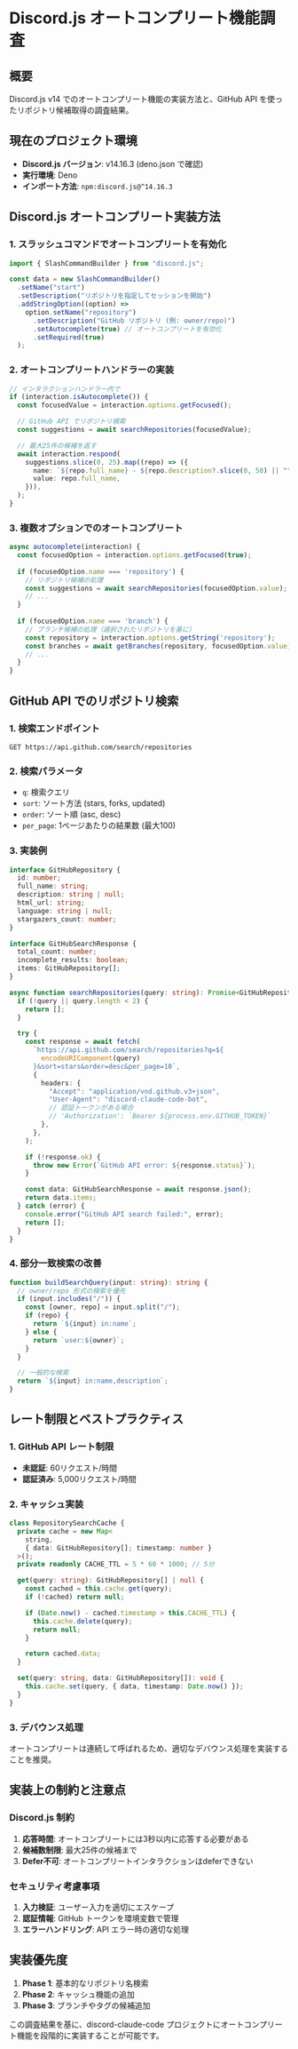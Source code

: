 # Discord.js オートコンプリート機能調査

## 概要

Discord.js v14 でのオートコンプリート機能の実装方法と、GitHub API
を使ったリポジトリ候補取得の調査結果。

## 現在のプロジェクト環境

- **Discord.js バージョン**: v14.16.3 (deno.json で確認)
- **実行環境**: Deno
- **インポート方法**: `npm:discord.js@^14.16.3`

## Discord.js オートコンプリート実装方法

### 1. スラッシュコマンドでオートコンプリートを有効化

```typescript
import { SlashCommandBuilder } from "discord.js";

const data = new SlashCommandBuilder()
  .setName("start")
  .setDescription("リポジトリを指定してセッションを開始")
  .addStringOption((option) =>
    option.setName("repository")
      .setDescription("GitHub リポジトリ (例: owner/repo)")
      .setAutocomplete(true) // オートコンプリートを有効化
      .setRequired(true)
  );
```

### 2. オートコンプリートハンドラーの実装

```typescript
// インタラクションハンドラー内で
if (interaction.isAutocomplete()) {
  const focusedValue = interaction.options.getFocused();

  // GitHub API でリポジトリ検索
  const suggestions = await searchRepositories(focusedValue);

  // 最大25件の候補を返す
  await interaction.respond(
    suggestions.slice(0, 25).map((repo) => ({
      name: `${repo.full_name} - ${repo.description?.slice(0, 50) || ""}`,
      value: repo.full_name,
    })),
  );
}
```

### 3. 複数オプションでのオートコンプリート

```typescript
async autocomplete(interaction) {
  const focusedOption = interaction.options.getFocused(true);
  
  if (focusedOption.name === 'repository') {
    // リポジトリ候補の処理
    const suggestions = await searchRepositories(focusedOption.value);
    // ...
  }
  
  if (focusedOption.name === 'branch') {
    // ブランチ候補の処理（選択されたリポジトリを基に）
    const repository = interaction.options.getString('repository');
    const branches = await getBranches(repository, focusedOption.value);
    // ...
  }
}
```

## GitHub API でのリポジトリ検索

### 1. 検索エンドポイント

```
GET https://api.github.com/search/repositories
```

### 2. 検索パラメータ

- `q`: 検索クエリ
- `sort`: ソート方法 (stars, forks, updated)
- `order`: ソート順 (asc, desc)
- `per_page`: 1ページあたりの結果数 (最大100)

### 3. 実装例

```typescript
interface GitHubRepository {
  id: number;
  full_name: string;
  description: string | null;
  html_url: string;
  language: string | null;
  stargazers_count: number;
}

interface GitHubSearchResponse {
  total_count: number;
  incomplete_results: boolean;
  items: GitHubRepository[];
}

async function searchRepositories(query: string): Promise<GitHubRepository[]> {
  if (!query || query.length < 2) {
    return [];
  }

  try {
    const response = await fetch(
      `https://api.github.com/search/repositories?q=${
        encodeURIComponent(query)
      }&sort=stars&order=desc&per_page=10`,
      {
        headers: {
          "Accept": "application/vnd.github.v3+json",
          "User-Agent": "discord-claude-code-bot",
          // 認証トークンがある場合
          // 'Authorization': `Bearer ${process.env.GITHUB_TOKEN}`
        },
      },
    );

    if (!response.ok) {
      throw new Error(`GitHub API error: ${response.status}`);
    }

    const data: GitHubSearchResponse = await response.json();
    return data.items;
  } catch (error) {
    console.error("GitHub API search failed:", error);
    return [];
  }
}
```

### 4. 部分一致検索の改善

```typescript
function buildSearchQuery(input: string): string {
  // owner/repo 形式の検索を優先
  if (input.includes("/")) {
    const [owner, repo] = input.split("/");
    if (repo) {
      return `${input} in:name`;
    } else {
      return `user:${owner}`;
    }
  }

  // 一般的な検索
  return `${input} in:name,description`;
}
```

## レート制限とベストプラクティス

### 1. GitHub API レート制限

- **未認証**: 60リクエスト/時間
- **認証済み**: 5,000リクエスト/時間

### 2. キャッシュ実装

```typescript
class RepositorySearchCache {
  private cache = new Map<
    string,
    { data: GitHubRepository[]; timestamp: number }
  >();
  private readonly CACHE_TTL = 5 * 60 * 1000; // 5分

  get(query: string): GitHubRepository[] | null {
    const cached = this.cache.get(query);
    if (!cached) return null;

    if (Date.now() - cached.timestamp > this.CACHE_TTL) {
      this.cache.delete(query);
      return null;
    }

    return cached.data;
  }

  set(query: string, data: GitHubRepository[]): void {
    this.cache.set(query, { data, timestamp: Date.now() });
  }
}
```

### 3. デバウンス処理

オートコンプリートは連続して呼ばれるため、適切なデバウンス処理を実装することを推奨。

## 実装上の制約と注意点

### Discord.js 制約

1. **応答時間**: オートコンプリートには3秒以内に応答する必要がある
2. **候補数制限**: 最大25件の候補まで
3. **Defer不可**: オートコンプリートインタラクションはdeferできない

### セキュリティ考慮事項

1. **入力検証**: ユーザー入力を適切にエスケープ
2. **認証情報**: GitHub トークンを環境変数で管理
3. **エラーハンドリング**: API エラー時の適切な処理

## 実装優先度

1. **Phase 1**: 基本的なリポジトリ名検索
2. **Phase 2**: キャッシュ機能の追加
3. **Phase 3**: ブランチやタグの候補追加

この調査結果を基に、discord-claude-code
プロジェクトにオートコンプリート機能を段階的に実装することが可能です。
